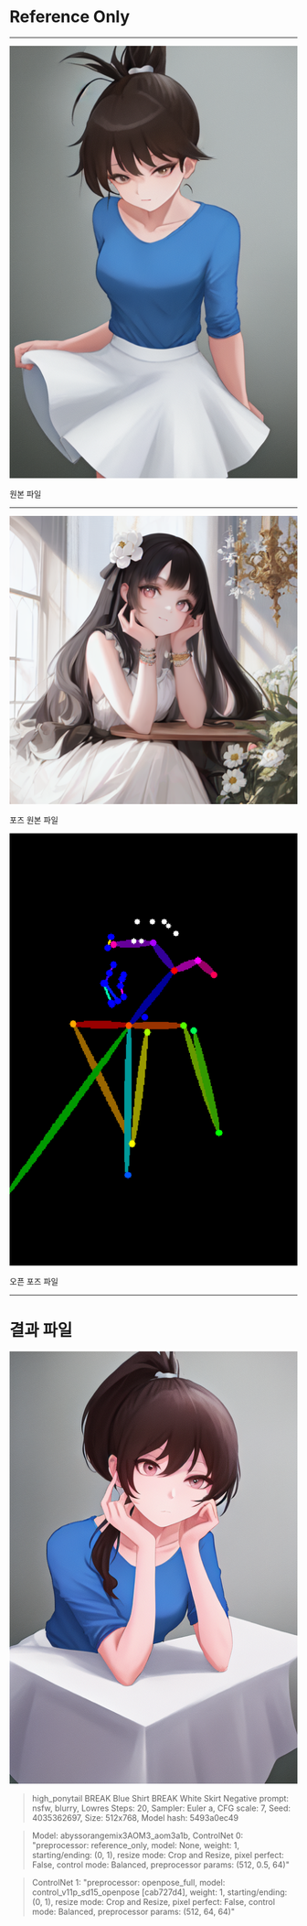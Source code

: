 # Reference Only
---



![image](https://raw.githubusercontent.com/jinhee02/Unity3D_2023_MyProject/addc9de3c5cbcfde75c4bfa49f5e066f09cd3b83/Stable_Diffusion/Reference_only/RF_File.png)

원본 파일

---
![image](https://raw.githubusercontent.com/jinhee02/Unity3D_2023_MyProject/addc9de3c5cbcfde75c4bfa49f5e066f09cd3b83/Stable_Diffusion/Reference_only/Pose_RF_File.png)

포즈 원본 파일

![image](https://raw.githubusercontent.com/jinhee02/Unity3D_2023_MyProject/addc9de3c5cbcfde75c4bfa49f5e066f09cd3b83/Stable_Diffusion/Reference_only/Pose_File.png)

오픈 포즈 파일

---

# 결과 파일

![image](https://raw.githubusercontent.com/jinhee02/Unity3D_2023_MyProject/addc9de3c5cbcfde75c4bfa49f5e066f09cd3b83/Stable_Diffusion/Reference_only/Out_File.png)

> high_ponytail
BREAK Blue Shirt
BREAK White Skirt
Negative prompt: nsfw, blurry, Lowres
Steps: 20, Sampler: Euler a, CFG scale: 7, Seed: 4035362697, Size: 512x768, Model hash: 5493a0ec49

> Model: abyssorangemix3AOM3_aom3a1b, ControlNet 0: "preprocessor: reference_only, model: None, weight: 1, starting/ending: (0, 1), resize mode: Crop and Resize, pixel perfect: False, control mode: Balanced, preprocessor params: (512, 0.5, 64)"

> ControlNet 1: "preprocessor: openpose_full, model: control_v11p_sd15_openpose [cab727d4], weight: 1, starting/ending: (0, 1), resize mode: Crop and Resize, pixel perfect: False, control mode: Balanced, preprocessor params: (512, 64, 64)"
